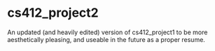 # cs412_project2
An updated (and heavily edited) version of cs412_project1 to be more aesthetically pleasing, and useable in the future as a proper resume.
